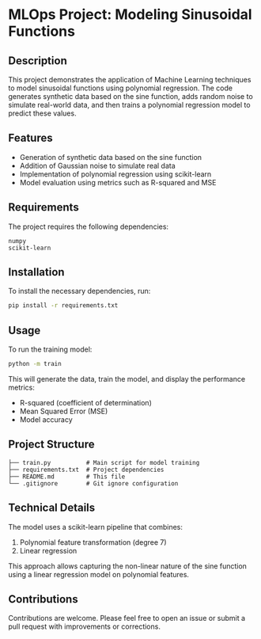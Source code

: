          
# MLOps Project: Modeling Sinusoidal Functions

## Description
This project demonstrates the application of Machine Learning techniques to model sinusoidal functions using polynomial regression. The code generates synthetic data based on the sine function, adds random noise to simulate real-world data, and then trains a polynomial regression model to predict these values.

## Features
- Generation of synthetic data based on the sine function
- Addition of Gaussian noise to simulate real data
- Implementation of polynomial regression using scikit-learn
- Model evaluation using metrics such as R-squared and MSE

## Requirements
The project requires the following dependencies:
```
numpy
scikit-learn
```

## Installation
To install the necessary dependencies, run:

```bash
pip install -r requirements.txt
```

## Usage
To run the training model:

```bash
python -m train
```

This will generate the data, train the model, and display the performance metrics:
- R-squared (coefficient of determination)
- Mean Squared Error (MSE)
- Model accuracy

## Project Structure
```
├── train.py          # Main script for model training
├── requirements.txt  # Project dependencies
├── README.md         # This file
└── .gitignore        # Git ignore configuration
```

## Technical Details
The model uses a scikit-learn pipeline that combines:
1. Polynomial feature transformation (degree 7)
2. Linear regression

This approach allows capturing the non-linear nature of the sine function using a linear regression model on polynomial features.

## Contributions
Contributions are welcome. Please feel free to open an issue or submit a pull request with improvements or corrections.

        